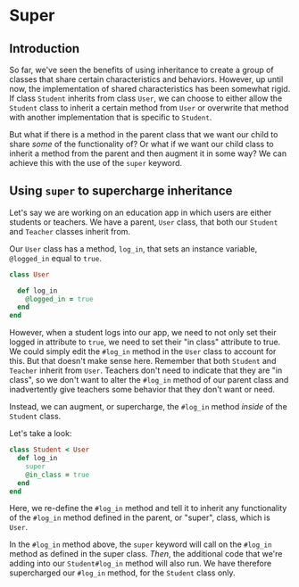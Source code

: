 # Super

## Introduction

So far, we've seen the benefits of using inheritance to create a group of classes that share certain characteristics and behaviors. However, up until now, the implementation of shared characteristics has been somewhat rigid. If class `Student` inherits from class `User`, we can choose to either allow the `Student` class to inherit a certain method from `User` or overwrite that method with another implementation that is specific to `Student`. 

But what if there is a method in the parent class that we want our child to share *some* of the functionality of? Or what if we want our child class to inherit a method from the parent and then augment it in some way? We can achieve this with the use of the `super` keyword. 

## Using `super` to supercharge inheritance

Let's say we are working on an education app in which users are either students or teachers. We have a parent, `User` class, that both our `Student` and `Teacher` classes inherit from. 

Our `User` class has a method, `log_in`, that sets an instance variable, `@logged_in` equal to `true`. 

```ruby
class User

  def log_in
    @logged_in = true
  end
end
```

However, when a student logs into our app, we need to not only set their logged in attribute to `true`, we need to set their "in class" attribute to true. We could simply edit the `#log_in` method in the `User` class to account for this. But that doesn't make sense here. Remember that both `Student` and `Teacher` inherit from `User`. Teachers don't need to indicate that they are "in class", so we don't want to alter the `#log_in` method of our parent class and inadvertently give teachers some behavior that they don't want or need. 

Instead, we can augment, or supercharge, the `#log_in` method *inside* of the `Student` class. 

Let's take a look:

```ruby
class Student < User
  def log_in
    super
    @in_class = true
  end
end
``` 

Here, we re-define the `#log_in` method and tell it to inherit any functionality of the `#log_in` method defined in the parent, or "super", class, which is `User`. 

In the `#log_in` method above, the `super` keyword will call on the `#log_in` method as defined in the super class. *Then*, the additional code that we're adding into our `Student#log_in` method will also run. We have therefore supercharged our `#log_in` method, for the `Student` class only. 
